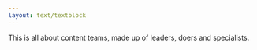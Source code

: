 ```yaml
---
layout: text/textblock
---
```

This is all about content teams, made up of leaders, doers and specialists.
